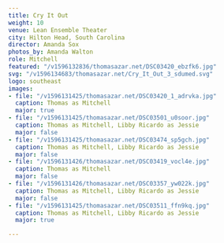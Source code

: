 ```yaml
---
title: Cry It Out
weight: 10
venue: Lean Ensemble Theater
city: Hilton Head, South Carolina
director: Amanda Sox
photos_by: Amanda Walton
role: Mitchell
featured: "/v1596132836/thomasazar.net/DSC03420_ebzfk6.jpg"
svg: "/v1596134683/thomasazar.net/Cry_It_Out_3_sdumed.svg"
logo: southeast
images:
- file: "/v1596131425/thomasazar.net/DSC03420_1_adrvka.jpg"
  caption: Thomas as Mitchell
  major: true
- file: "/v1596131425/thomasazar.net/DSC03501_u0soor.jpg"
  caption: Thomas as Mitchell, Libby Ricardo as Jessie
  major: false
- file: "/v1596131425/thomasazar.net/DSC03474_sp5gch.jpg"
  caption: Thomas as Mitchell, Libby Ricardo as Jessie
  major: false
- file: "/v1596131426/thomasazar.net/DSC03419_vocl4e.jpg"
  caption: Thomas as Mitchell
  major: false
- file: "/v1596131426/thomasazar.net/DSC03357_yw022k.jpg"
  caption: Thomas as Mitchell, Libby Ricardo as Jessie
  major: false
- file: "/v1596131425/thomasazar.net/DSC03511_ffn9kq.jpg"
  caption: Thomas as Mitchell, Libby Ricardo as Jessie
  major: true

---
```

